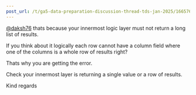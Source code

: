 ```yaml
---
post_url: /t/ga5-data-preparation-discussion-thread-tds-jan-2025/166576/50
---
```

[@daksh76](/u/daksh76) thats because your innermost logic layer must not return a long list of results.

If you think about it logically each row cannot have a column field where one of the columns is a whole row of results right?

Thats why you are getting the error.

Check your innermost layer is returning a single value or a row of results.

Kind regards